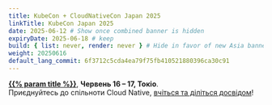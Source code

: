 ```yaml
---
title: KubeCon + CloudNativeCon Japan 2025
linkTitle: KubeCon Japan 2025
date: 2025-06-12 # Show once combined banner is hidden
expiryDate: 2025-06-18 # keep
build: { list: never, render: never } # Hide in favor of new Asia banner
weight: 20250616
default_lang_commit: 6f3712c5cda4ea79f75fb410521880396ca30c91
---
```


<i class="fas fa-bullhorn"></i> [**{{% param title %}}**][LF], **<span class="text-nowrap">Червень 16 – 17,</span> Токіо**. <span class="d-none d-md-inline"><br>
</span> Приєднуйтесь до спільноти Cloud Native,<span class="d-none d-sm-inline"> [вчіться та діліться досвідом][blog]</span>!

[blog]: /blog/2025/kubecon-japan/
[LF]: https://events.linuxfoundation.org/kubecon-cloudnativecon-japan/register/?utm_source=opentelemetry&utm_medium=all&utm_campaign=KubeCon-Japan-2025&utm_content=slim-banner
